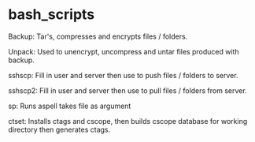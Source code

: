 # bash_scripts
Backup: Tar's, compresses and encrypts files / folders. 

Unpack: Used to unencrypt, uncompress and untar files produced with backup.

sshscp: Fill in user and server then use to push files / folders to server.

sshscp2: Fill in user and server then use to pull files / folders from server.

sp: Runs aspell takes file as argument

ctset: Installs ctags and cscope, then builds cscope database for working directory then generates ctags.
